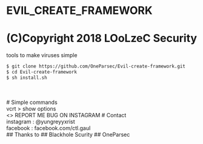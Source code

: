 # EVIL_CREATE_FRAMEWORK
# (C)Copyright 2018 LOoLzeC Security
tools to make viruses simple
```bash
$ git clone https://github.com/OneParsec/Evil-create-framework.git
$ cd Evil-create-framework
$ sh install.sh
```
<br>
<br>
# Simple commands
<br>
vcrt > show options
<br>
<>
REPORT ME BUG ON INSTAGRAM
# Contact
<br>
instagram : @yungreyyxrist
<br>
facebook : facebook.com/ctl.gaul
<br>
## Thanks to
## Blackhole Scurity
## OneParsec
